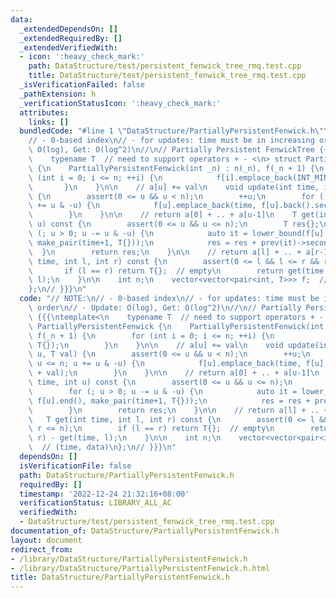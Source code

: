 ```yaml
---
data:
  _extendedDependsOn: []
  _extendedRequiredBy: []
  _extendedVerifiedWith:
  - icon: ':heavy_check_mark:'
    path: DataStructure/test/persistent_fenwick_tree_rmq.test.cpp
    title: DataStructure/test/persistent_fenwick_tree_rmq.test.cpp
  _isVerificationFailed: false
  _pathExtension: h
  _verificationStatusIcon: ':heavy_check_mark:'
  attributes:
    links: []
  bundledCode: "#line 1 \"DataStructure/PartiallyPersistentFenwick.h\"\n// NOTE:\n\
    // - 0-based index\n// - for updates: time must be in increasing order\n// - Update:\
    \ O(log), Get: O(log^2)\n//\n// Partially Persistent FenwickTree {{{\ntemplate<\n\
    \    typename T  // need to support operators + - <\n> struct PartiallyPersistentFenwick\
    \ {\n    PartiallyPersistentFenwick(int _n) : n(_n), f(_n + 1) {\n        for\
    \ (int i = 0; i <= n; ++i) {\n            f[i].emplace_back(INT_MIN, T{});\n \
    \       }\n    }\n\n    // a[u] += val\n    void update(int time, int u, T val)\
    \ {\n        assert(0 <= u && u < n);\n        ++u;\n        for (; u <= n; u\
    \ += u & -u) {\n            f[u].emplace_back(time, f[u].back().second + val);\n\
    \        }\n    }\n\n    // return a[0] + .. + a[u-1]\n    T get(int time, int\
    \ u) const {\n        assert(0 <= u && u <= n);\n        T res{};\n        for\
    \ (; u > 0; u -= u & -u) {\n            auto it = lower_bound(f[u].begin(), f[u].end(),\
    \ make_pair(time+1, T{}));\n            res = res + prev(it)->second;\n      \
    \  }\n        return res;\n    }\n\n    // return a[l] + .. + a[r-1]\n    T get(int\
    \ time, int l, int r) const {\n        assert(0 <= l && l <= r && r <= n);\n \
    \       if (l == r) return T{};  // empty\n        return get(time, r) - get(time,\
    \ l);\n    }\n\n    int n;\n    vector<vector<pair<int, T>>> f;  // (time, data)\n\
    };\n// }}}\n"
  code: "// NOTE:\n// - 0-based index\n// - for updates: time must be in increasing\
    \ order\n// - Update: O(log), Get: O(log^2)\n//\n// Partially Persistent FenwickTree\
    \ {{{\ntemplate<\n    typename T  // need to support operators + - <\n> struct\
    \ PartiallyPersistentFenwick {\n    PartiallyPersistentFenwick(int _n) : n(_n),\
    \ f(_n + 1) {\n        for (int i = 0; i <= n; ++i) {\n            f[i].emplace_back(INT_MIN,\
    \ T{});\n        }\n    }\n\n    // a[u] += val\n    void update(int time, int\
    \ u, T val) {\n        assert(0 <= u && u < n);\n        ++u;\n        for (;\
    \ u <= n; u += u & -u) {\n            f[u].emplace_back(time, f[u].back().second\
    \ + val);\n        }\n    }\n\n    // return a[0] + .. + a[u-1]\n    T get(int\
    \ time, int u) const {\n        assert(0 <= u && u <= n);\n        T res{};\n\
    \        for (; u > 0; u -= u & -u) {\n            auto it = lower_bound(f[u].begin(),\
    \ f[u].end(), make_pair(time+1, T{}));\n            res = res + prev(it)->second;\n\
    \        }\n        return res;\n    }\n\n    // return a[l] + .. + a[r-1]\n \
    \   T get(int time, int l, int r) const {\n        assert(0 <= l && l <= r &&\
    \ r <= n);\n        if (l == r) return T{};  // empty\n        return get(time,\
    \ r) - get(time, l);\n    }\n\n    int n;\n    vector<vector<pair<int, T>>> f;\
    \  // (time, data)\n};\n// }}}\n"
  dependsOn: []
  isVerificationFile: false
  path: DataStructure/PartiallyPersistentFenwick.h
  requiredBy: []
  timestamp: '2022-12-24 21:32:16+08:00'
  verificationStatus: LIBRARY_ALL_AC
  verifiedWith:
  - DataStructure/test/persistent_fenwick_tree_rmq.test.cpp
documentation_of: DataStructure/PartiallyPersistentFenwick.h
layout: document
redirect_from:
- /library/DataStructure/PartiallyPersistentFenwick.h
- /library/DataStructure/PartiallyPersistentFenwick.h.html
title: DataStructure/PartiallyPersistentFenwick.h
---
```

